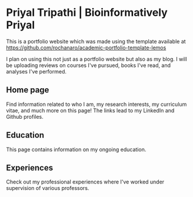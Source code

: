 # Priyal Tripathi | Bioinformatively Priyal
This is a portfolio website which was made using the template available at https://github.com/rochanaro/academic-portfolio-template-lemos

I plan on using this not just as a portfolio website but also as my blog. I will be uploading reviews on courses I've pursued, books I've read, and analyses I've performed.

## Home page
Find information related to who I am, my research interests, my curriculum vitae, and much more on this page! The links lead to my LinkedIn and Github profiles. 

## Education
This page contains information on my ongoing education.

## Experiences
Check out my professional experiences where I've worked under supervision of various professors.

